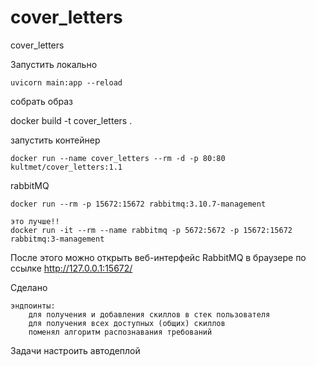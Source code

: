 # cover_letters
cover_letters

Запустить локально
```
uvicorn main:app --reload
```

собрать образ

docker build -t cover_letters .

запустить контейнер
```
docker run --name cover_letters --rm -d -p 80:80 kultmet/cover_letters:1.1
```

rabbitMQ
```
docker run --rm -p 15672:15672 rabbitmq:3.10.7-management

это лучше!!
docker run -it --rm --name rabbitmq -p 5672:5672 -p 15672:15672 rabbitmq:3-management
```

После этого можно открыть веб-интерфейс RabbitMQ в браузере по ссылке http://127.0.0.1:15672/


Сделано

    эндпоинты:
        для получения и добавления скиллов в стек пользователя
        для получения всех доступных (общих) скиллов
        поменял алгоритм распознавания требований

Задачи 
    настроить автодеплой
